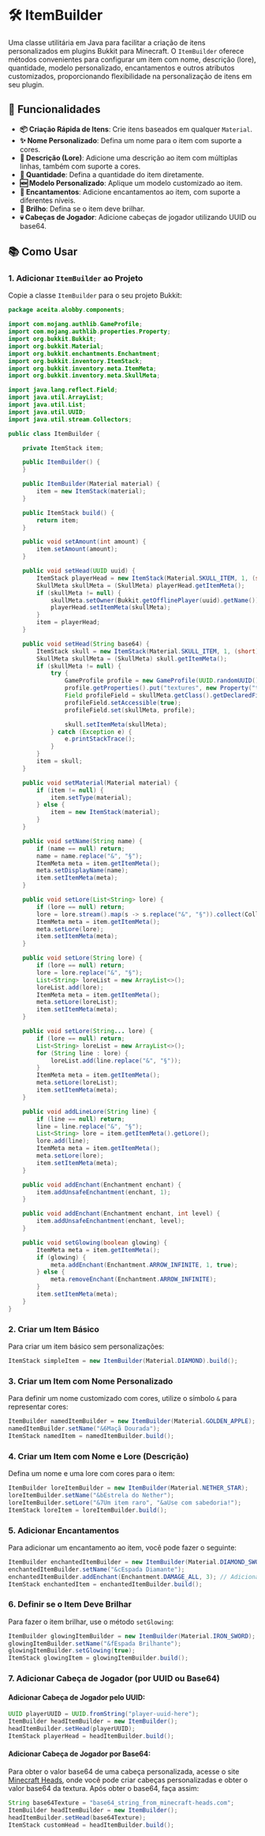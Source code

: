 # 🛠️ ItemBuilder

Uma classe utilitária em Java para facilitar a criação de itens personalizados em plugins Bukkit para Minecraft. O `ItemBuilder` oferece métodos convenientes para configurar um item com nome, descrição (lore), quantidade, modelo personalizado, encantamentos e outros atributos customizados, proporcionando flexibilidade na personalização de itens em seu plugin.

## 🚀 Funcionalidades

- **📦 Criação Rápida de Itens**: Crie itens baseados em qualquer `Material`.
- **✨ Nome Personalizado**: Defina um nome para o item com suporte a cores.
- **📜 Descrição (Lore)**: Adicione uma descrição ao item com múltiplas linhas, também com suporte a cores.
- **🔢 Quantidade**: Defina a quantidade do item diretamente.
- **🆕 Modelo Personalizado**: Aplique um modelo customizado ao item.
- **🔮 Encantamentos**: Adicione encantamentos ao item, com suporte a diferentes níveis.
- **🌟 Brilho**: Defina se o item deve brilhar.
- **💀 Cabeças de Jogador**: Adicione cabeças de jogador utilizando UUID ou base64.

## 📚 Como Usar

### 1. Adicionar `ItemBuilder` ao Projeto

Copie a classe `ItemBuilder` para o seu projeto Bukkit:

```java
package aceita.alobby.components;

import com.mojang.authlib.GameProfile;
import com.mojang.authlib.properties.Property;
import org.bukkit.Bukkit;
import org.bukkit.Material;
import org.bukkit.enchantments.Enchantment;
import org.bukkit.inventory.ItemStack;
import org.bukkit.inventory.meta.ItemMeta;
import org.bukkit.inventory.meta.SkullMeta;

import java.lang.reflect.Field;
import java.util.ArrayList;
import java.util.List;
import java.util.UUID;
import java.util.stream.Collectors;

public class ItemBuilder {

    private ItemStack item;

    public ItemBuilder() {
    }

    public ItemBuilder(Material material) {
        item = new ItemStack(material);
    }

    public ItemStack build() {
        return item;
    }

    public void setAmount(int amount) {
        item.setAmount(amount);
    }

    public void setHead(UUID uuid) {
        ItemStack playerHead = new ItemStack(Material.SKULL_ITEM, 1, (short) 3);
        SkullMeta skullMeta = (SkullMeta) playerHead.getItemMeta();
        if (skullMeta != null) {
            skullMeta.setOwner(Bukkit.getOfflinePlayer(uuid).getName());
            playerHead.setItemMeta(skullMeta);
        }
        item = playerHead;
    }

    public void setHead(String base64) {
        ItemStack skull = new ItemStack(Material.SKULL_ITEM, 1, (short) 3);
        SkullMeta skullMeta = (SkullMeta) skull.getItemMeta();
        if (skullMeta != null) {
            try {
                GameProfile profile = new GameProfile(UUID.randomUUID(), null);
                profile.getProperties().put("textures", new Property("textures", base64));
                Field profileField = skullMeta.getClass().getDeclaredField("profile");
                profileField.setAccessible(true);
                profileField.set(skullMeta, profile);

                skull.setItemMeta(skullMeta);
            } catch (Exception e) {
                e.printStackTrace();
            }
        }
        item = skull;
    }

    public void setMaterial(Material material) {
        if (item != null) {
            item.setType(material);
        } else {
            item = new ItemStack(material);
        }
    }

    public void setName(String name) {
        if (name == null) return;
        name = name.replace("&", "§");
        ItemMeta meta = item.getItemMeta();
        meta.setDisplayName(name);
        item.setItemMeta(meta);
    }

    public void setLore(List<String> lore) {
        if (lore == null) return;
        lore = lore.stream().map(s -> s.replace("&", "§")).collect(Collectors.toList());
        ItemMeta meta = item.getItemMeta();
        meta.setLore(lore);
        item.setItemMeta(meta);
    }

    public void setLore(String lore) {
        if (lore == null) return;
        lore = lore.replace("&", "§");
        List<String> loreList = new ArrayList<>();
        loreList.add(lore);
        ItemMeta meta = item.getItemMeta();
        meta.setLore(loreList);
        item.setItemMeta(meta);
    }

    public void setLore(String... lore) {
        if (lore == null) return;
        List<String> loreList = new ArrayList<>();
        for (String line : lore) {
            loreList.add(line.replace("&", "§"));
        }
        ItemMeta meta = item.getItemMeta();
        meta.setLore(loreList);
        item.setItemMeta(meta);
    }

    public void addLineLore(String line) {
        if (line == null) return;
        line = line.replace("&", "§");
        List<String> lore = item.getItemMeta().getLore();
        lore.add(line);
        ItemMeta meta = item.getItemMeta();
        meta.setLore(lore);
        item.setItemMeta(meta);
    }

    public void addEnchant(Enchantment enchant) {
        item.addUnsafeEnchantment(enchant, 1);
    }

    public void addEnchant(Enchantment enchant, int level) {
        item.addUnsafeEnchantment(enchant, level);
    }

    public void setGlowing(boolean glowing) {
        ItemMeta meta = item.getItemMeta();
        if (glowing) {
            meta.addEnchant(Enchantment.ARROW_INFINITE, 1, true);
        } else {
            meta.removeEnchant(Enchantment.ARROW_INFINITE);
        }
        item.setItemMeta(meta);
    }
}
```

### 2. Criar um Item Básico

Para criar um item básico sem personalizações:

```java
ItemStack simpleItem = new ItemBuilder(Material.DIAMOND).build();
```

### 3. Criar um Item com Nome Personalizado

Para definir um nome customizado com cores, utilize o símbolo `&` para representar cores:

```java
ItemBuilder namedItemBuilder = new ItemBuilder(Material.GOLDEN_APPLE);
namedItemBuilder.setName("&6Maçã Dourada");
ItemStack namedItem = namedItemBuilder.build();
```

### 4. Criar um Item com Nome e Lore (Descrição)

Defina um nome e uma lore com cores para o item:

```java
ItemBuilder loreItemBuilder = new ItemBuilder(Material.NETHER_STAR);
loreItemBuilder.setName("&bEstrela do Nether");
loreItemBuilder.setLore("&7Um item raro", "&aUse com sabedoria!");
ItemStack loreItem = loreItemBuilder.build();
```

### 5. Adicionar Encantamentos

Para adicionar um encantamento ao item, você pode fazer o seguinte:

```java
ItemBuilder enchantedItemBuilder = new ItemBuilder(Material.DIAMOND_SWORD);
enchantedItemBuilder.setName("&cEspada Diamante");
enchantedItemBuilder.addEnchant(Enchantment.DAMAGE_ALL, 3); // Adiciona encantamento de dano
ItemStack enchantedItem = enchantedItemBuilder.build();
```

### 6. Definir se o Item Deve Brilhar

Para fazer o item brilhar, use o método `setGlowing`:

```java
ItemBuilder glowingItemBuilder = new ItemBuilder(Material.IRON_SWORD);
glowingItemBuilder.setName("&fEspada Brilhante");
glowingItemBuilder.setGlowing(true);
ItemStack glowingItem = glowingItemBuilder.build();
```

### 7. Adicionar Cabeça de Jogador (por UUID ou Base64)

#### Adicionar Cabeça de Jogador pelo UUID:

```java
UUID playerUUID = UUID.fromString("player-uuid-here");
ItemBuilder headItemBuilder = new ItemBuilder();
headItemBuilder.setHead(playerUUID);
ItemStack playerHead = headItemBuilder.build();
```

#### Adicionar Cabeça de Jogador por Base64:

Para obter o valor base64 de uma cabeça personalizada, acesse o site [Minecraft Heads](https://minecraft-heads.com/custom-heads), onde você pode criar cabeças personalizadas e obter o valor base64 da textura. Após obter o base64, faça assim:

```java
String base64Texture = "base64_string_from_minecraft-heads.com";
ItemBuilder headItemBuilder = new ItemBuilder();
headItemBuilder.setHead(base64Texture);
ItemStack customHead = headItemBuilder.build();
```
